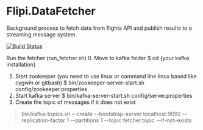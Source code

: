 # Flipi.DataFetcher
Background process to fetch data from flights API and publish results to a streaming message system.

[![Build Status](https://jcrecio.visualstudio.com/StudyOfBestFlights_NO_NAME/_apis/build/status/jcrecio.StudyOfBestFlights_NO_NAME?branchName=master)](https://jcrecio.visualstudio.com/StudyOfBestFlights_NO_NAME/_build/latest?definitionId=7&branchName=master)

Run the fetcher (run_fetcher.sh)
0. Move to kafka folder
$ cd {your kafka installation}
1. Start zookeeper (you need to use linux or command line linux based like cygwin or gitbash)
$ bin/zookeeper-server-start.sh config/zookeeper.properties
2. Start kafka server
$ bin/kafka-server-start.sh config/server.properties
3. Create the topic of messages if it does not exist
> bin/kafka-topics.sh --create --bootstrap-server localhost:9092 --replication-factor 1 --partitions 1 --topic fetcher.topic --if-not-exists 

